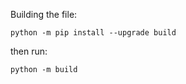 Building the file:

```text
python -m pip install --upgrade build
```

then run: 
```text
python -m build
```


